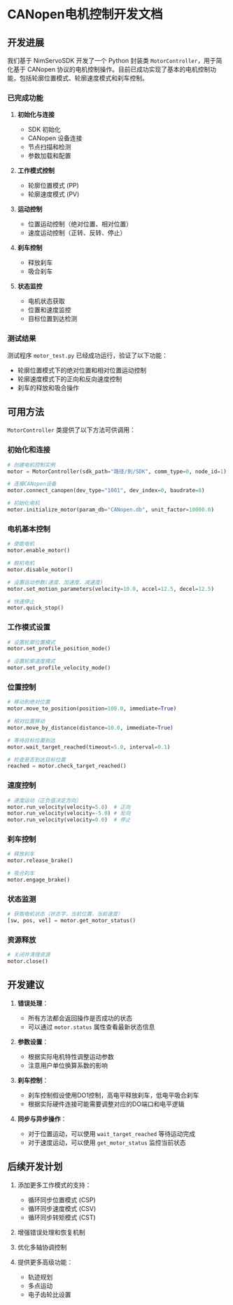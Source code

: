 # CANopen电机控制开发文档

## 开发进展

我们基于 NimServoSDK 开发了一个 Python 封装类 `MotorController`，用于简化基于 CANopen 协议的电机控制操作。目前已成功实现了基本的电机控制功能，包括轮廓位置模式、轮廓速度模式和刹车控制。

### 已完成功能

1. **初始化与连接**
   - SDK 初始化
   - CANopen 设备连接
   - 节点扫描和检测
   - 参数加载和配置

2. **工作模式控制**
   - 轮廓位置模式 (PP)
   - 轮廓速度模式 (PV)

3. **运动控制**
   - 位置运动控制（绝对位置、相对位置）
   - 速度运动控制（正转、反转、停止）

4. **刹车控制**
   - 释放刹车
   - 吸合刹车

5. **状态监控**
   - 电机状态获取
   - 位置和速度监控
   - 目标位置到达检测

### 测试结果

测试程序 `motor_test.py` 已经成功运行，验证了以下功能：

- 轮廓位置模式下的绝对位置和相对位置运动控制
- 轮廓速度模式下的正向和反向速度控制
- 刹车的释放和吸合操作

## 可用方法

`MotorController` 类提供了以下方法可供调用：

### 初始化和连接

```python
# 创建电机控制实例
motor = MotorController(sdk_path="路径/到/SDK", comm_type=0, node_id=1)

# 连接CANopen设备
motor.connect_canopen(dev_type="1001", dev_index=0, baudrate=8)

# 初始化电机
motor.initialize_motor(param_db="CANopen.db", unit_factor=10000.0)
```

### 电机基本控制

```python
# 使能电机
motor.enable_motor()

# 脱机电机
motor.disable_motor()

# 设置运动参数(速度、加速度、减速度)
motor.set_motion_parameters(velocity=10.0, accel=12.5, decel=12.5)

# 快速停止
motor.quick_stop()
```

### 工作模式设置

```python
# 设置轮廓位置模式
motor.set_profile_position_mode()

# 设置轮廓速度模式
motor.set_profile_velocity_mode()
```

### 位置控制

```python
# 移动到绝对位置
motor.move_to_position(position=100.0, immediate=True)

# 相对位置移动
motor.move_by_distance(distance=10.0, immediate=True)

# 等待目标位置到达
motor.wait_target_reached(timeout=5.0, interval=0.1)

# 检查是否到达目标位置
reached = motor.check_target_reached()
```

### 速度控制

```python
# 速度运动（正负值决定方向）
motor.run_velocity(velocity=5.0)  # 正向
motor.run_velocity(velocity=-5.0) # 反向
motor.run_velocity(velocity=0.0)  # 停止
```

### 刹车控制

```python
# 释放刹车
motor.release_brake()

# 吸合刹车
motor.engage_brake()
```

### 状态监测

```python
# 获取电机状态（状态字，当前位置，当前速度）
[sw, pos, vel] = motor.get_motor_status()
```

### 资源释放

```python
# 关闭并清理资源
motor.close()
```

## 开发建议

1. **错误处理**：
   - 所有方法都会返回操作是否成功的状态
   - 可以通过 `motor.status` 属性查看最新状态信息

2. **参数设置**：
   - 根据实际电机特性调整运动参数
   - 注意用户单位换算系数的影响

3. **刹车控制**：
   - 刹车控制假设使用DO1控制，高电平释放刹车，低电平吸合刹车
   - 根据实际硬件连接可能需要调整对应的DO端口和电平逻辑

4. **同步与异步操作**：
   - 对于位置运动，可以使用 `wait_target_reached` 等待运动完成
   - 对于速度运动，可以使用 `get_motor_status` 监控当前状态

## 后续开发计划

1. 添加更多工作模式的支持：
   - 循环同步位置模式 (CSP)
   - 循环同步速度模式 (CSV)
   - 循环同步转矩模式 (CST)

2. 增强错误处理和恢复机制

3. 优化多轴协调控制

4. 提供更多高级功能：
   - 轨迹规划
   - 多点运动
   - 电子齿轮比设置 